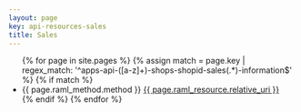 ```yaml
---
layout: page
key: api-resources-sales
title: Sales
---
```

<ul id="resource-list">
  {% for page in site.pages %}
    {% assign match = page.key | regex_match: '^apps-api-([a-z]+)-shops-shopid-sales(.*)-information$' %}
    {% if match %}
      <li class="resource-entry">
        <span class="http-method http-method-{{ page.raml_method.method | downcase }}">{{ page.raml_method.method }}</span>
        <a href="{{ page.url | prepend: site.baseurl }}">{{ page.raml_resource.relative_uri }}</a>
      </li>
    {% endif %}
  {% endfor %}
</ul>
